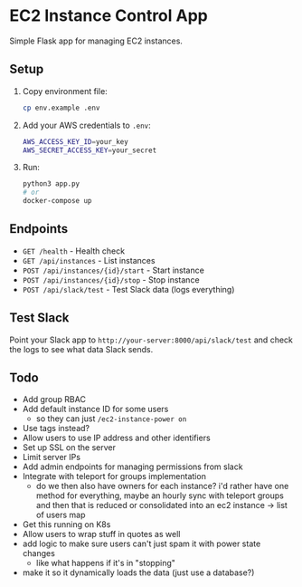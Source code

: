 # EC2 Instance Control App

Simple Flask app for managing EC2 instances.

## Setup

1. Copy environment file:
   ```bash
   cp env.example .env
   ```

2. Add your AWS credentials to `.env`:
   ```bash
   AWS_ACCESS_KEY_ID=your_key
   AWS_SECRET_ACCESS_KEY=your_secret
   ```

3. Run:
   ```bash
   python3 app.py
   # or
   docker-compose up
   ```

## Endpoints

- `GET /health` - Health check
- `GET /api/instances` - List instances
- `POST /api/instances/{id}/start` - Start instance
- `POST /api/instances/{id}/stop` - Stop instance
- `POST /api/slack/test` - Test Slack data (logs everything)

## Test Slack

Point your Slack app to `http://your-server:8000/api/slack/test` and check the logs to see what data Slack sends. 

## Todo

- Add group RBAC
- Add default instance ID for some users
   - so they can just `/ec2-instance-power on`
- Use tags instead?
- Allow users to use IP address and other identifiers
- Set up SSL on the server
- Limit server IPs
- Add admin endpoints for managing permissions from slack
- Integrate with teleport for groups implementation
   - do we then also have owners for each instance? i'd rather have one method 
   for everything, maybe an hourly sync with teleport groups and then that is
   reduced or consolidated into an ec2 instance -> list of users map
- Get this running on K8s
- Allow users to wrap stuff in quotes as well
- add logic to make sure users can't just spam it with power state changes
   - like what happens if it's in "stopping"
- make it so it dynamically loads the data (just use a database?)